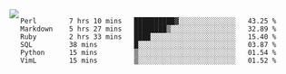 

<a href="https://github.com/anuraghazra/github-readme-stats">
  <img align="left" src="https://github-readme-stats.vercel.app/api?username=kfly8&count_private=true&show_icons=true&theme=calm" />
</a>


<!--START_SECTION:waka-->

```text
Perl        7 hrs 10 mins   ██████████▓░░░░░░░░░░░░░░   43.25 %
Markdown    5 hrs 27 mins   ████████▒░░░░░░░░░░░░░░░░   32.89 %
Ruby        2 hrs 33 mins   ████░░░░░░░░░░░░░░░░░░░░░   15.40 %
SQL         38 mins         █░░░░░░░░░░░░░░░░░░░░░░░░   03.87 %
Python      15 mins         ▒░░░░░░░░░░░░░░░░░░░░░░░░   01.54 %
VimL        15 mins         ▒░░░░░░░░░░░░░░░░░░░░░░░░   01.52 %
```

<!--END_SECTION:waka-->
